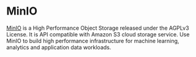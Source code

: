 # MinIO

[MinIO](https://min.io) is a High Performance Object Storage released under the AGPLv3 License.
It is API compatible with Amazon S3 cloud storage service. Use MinIO to build high performance
infrastructure for machine learning, analytics and application data workloads.
